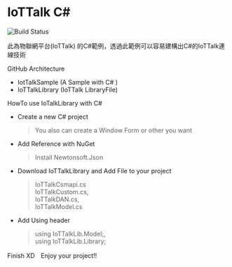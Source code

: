 # IoTTalk C#
![Build Status](https://travis-ci.org/joemccann/dillinger.svg?branch=master)

此為物聯網平台(IoTTalk) 的C#範例，透過此範例可以容易建構出C#的IoTTalk連線技術

GitHub Architecture
  - IotTalkSample (A Sample with C# )
  - IoTTalkLibrary (IoTTalk LibraryFile)

HowTo use IoTalkLibrary with C#
  - Create a new C# project 
    
    >You also can create a Window Form or other you want
  - Add Reference with NuGet
    
    >Install Newtonsoft.Json
  - Download IoTTalkLibrary and Add File to your project
    >IoTTalkCsmapi.cs    
    >IoTTalkCustom.cs,    
    >IoTTalkDAN.cs,    
    >IoTTalkModel.cs

  - Add Using header
    >using IoTTalkLib.Model;,    
    >using IoTTalkLib.Library;
    
Finish XD　Enjoy your project!!
